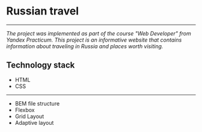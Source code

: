 # Russian travel

_____________

_The project was implemented as part of the course
"Web Developer" from Yandex Practicum.
This project is an informative website that contains
information about traveling in Russia and places worth visiting._

## Technology stack

- HTML
- CSS
---

- BEM file structure
- Flexbox
- Grid Layout
- Adaptive layout